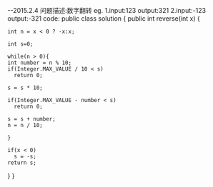 --2015.2.4
问题描述:数字翻转
eg. 1.input:123 output:321
    2.input:-123 output:-321
code:
  public class solution {
    public int reverse(int x) {

    int n = x < 0 ? -x:x;

    int s=0;

    while(n > 0){
    int number = n % 10;
    if(Integer.MAX_VALUE / 10 < s)
      return 0;
    
    s = s * 10;
    
    if(Integer.MAX_VALUE - number < s)
      return 0;

    s = s + number;
    n = n / 10;

    }

    if(x < 0)
      s = -s;
    return s;
  }
}
